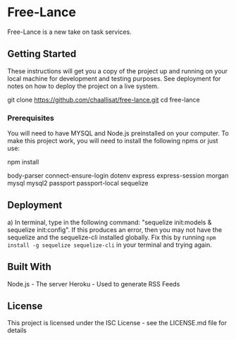 # Free-Lance
Free-Lance is a new take on task services. 

## Getting Started
These instructions will get you a copy of the project up and running on your local machine for development and testing purposes. See deployment for notes on how to deploy the project on a live system.


git clone https://github.com/chaallisat/free-lance.git
cd free-lance

### Prerequisites
You will need to have MYSQL and Node.js preinstalled on your computer.
To make this project work, you will need to install the following npms or just use: 


npm install


body-parser
connect-ensure-login
dotenv
express
express-session
morgan
mysql
mysql2
passport
passport-local
sequelize


<!-- Give examples
### Installing
A step by step series of examples that tell you how to get a development env running

Say what the step will be

### Give the example
And repeat

until finished
End with an example of getting some data out of the system or using it for a little demo

## Running the tests
Explain how to run the automated tests for this system

### Break down into end to end tests
Explain what these tests test and why

### Give an example
And coding style tests
Explain what these tests test and why -->

<!-- Give an example -->
## Deployment
<!-- Add additional notes about how to deploy this on a live system -->
a) In terminal, type in the following command: "sequelize init:models & sequelize init:config". If this produces an error, then you may not have the sequelize and the sequelize-cli installed globally. Fix this by running `npm install -g sequelize sequelize-cli` in your terminal and trying again.

## Built With
Node.js - The server
Heroku - Used to generate RSS Feeds
<!-- Handlebars - Dependency Management -->
<!-- 
## Contributing
Please read CONTRIBUTING.md for details on our code of conduct, and the process for submitting pull requests to us. -->
<!-- 
## Versioning
We use SemVer for versioning. For the versions available, see the tags on this repository. -->
<!-- 
## Authors
Billie Thompson - Initial work - PurpleBooth
See also the list of contributors who participated in this project. -->

## License
This project is licensed under the ISC License - see the LICENSE.md file for details
<!-- 
## Acknowledgments
Hat tip to anyone whose code was used
Inspiration
etc -->